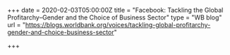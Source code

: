+++
date = 2020-02-03T05:00:00Z
title = "Facebook: Tackling the Global Profitarchy–Gender and the Choice of Business Sector"
type = "WB blog"
url = "https://blogs.worldbank.org/voices/tackling-global-profitarchy-gender-and-choice-business-sector"

+++
